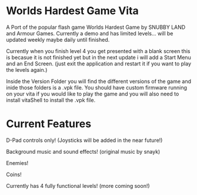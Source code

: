 # Worlds Hardest Game Vita
A Port of the popular flash game Worlds Hardest Game by SNUBBY LAND and Armour Games.
Currently a demo and has limited levels... will be updated weekly maybe daily until finished.

Currently when you finish level 4 you get presented with a blank screen this is becasue it is not finished yet but in the next update i will add a Start Menu and an End Screen. (just exit the application and restart it if you want to play the levels again.)

Inside the Version Folder you will find the different versions of the game and inide those folders is a .vpk file. 
You should have custom firmware running on your vita if you would like to play the game and you will also need to install vitaShell to install the .vpk file.

# Current Features
D-Pad controls only! (Joysticks will be added in the near future!)

Background music and sound effects! (original music by snayk)

Enemies!

Coins!

Currently has 4 fully functional levels! (more coming soon!)

